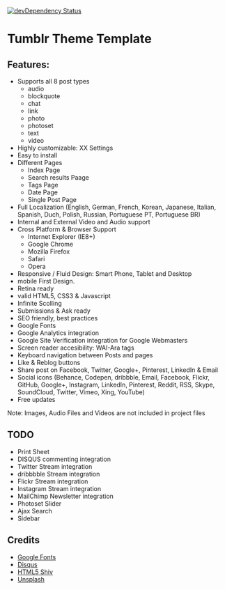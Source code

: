 [![devDependency Status](https://david-dm.org/marcobiedermann/tumblr-theme-template/dev-status.svg)](https://david-dm.org/marcobiedermann/tumblr-theme-template#info=devDependencies)

# Tumblr Theme Template

## Features:

* Supports all 8 post types
  * audio
  * blockquote
  * chat
  * link
  * photo
  * photoset
  * text
  * video
* Highly customizable: XX Settings
* Easy to install
* Different Pages
  * Index Page
  * Search results Paage
  * Tags Page
  * Date Page
  * Single Post Page
* Full Localization (English, German, French, Korean, Japanese, Italian, Spanish, Duch, Polish, Russian, Portuguese PT, Portuguese BR)
* Internal and External Video and Audio support
* Cross Platform & Browser Support
  * Internet Explorer (IE8+)
  * Google Chrome
  * Mozilla Firefox
  * Safari
  * Opera
* Responsive / Fluid Design: Smart Phone, Tablet and Desktop
* mobile First Design.
* Retina ready
* valid HTML5, CSS3 & Javascript
* Infinite Scolling
* Submissions & Ask ready
* SEO friendly, best practices
* Google Fonts
* Google Analytics integration
* Google Site Verification integration for Google Webmasters
* Screen reader accesibility: WAI-Ara tags
* Keyboard navigation between Posts and pages
* Like & Reblog buttons
* Share post on Facebook, Twitter, Google+, Pinterest, LinkedIn & Email
* Social icons (Behance, Codepen, dribbble, Email, Facebook, Flickr, GitHub, Google+, Instagram, LinkedIn, Pinterest, Reddit, RSS, Skype, SoundCloud, Twitter, Vimeo, Xing, YouTube)
* Free updates

Note: Images, Audio Files and Videos are not included in project files


## TODO
* Print Sheet
* DISQUS commenting integration
* Twitter Stream integration
* dribbbble Stream integration
* Flickr Stream integration
* Instagram Stream integration
* MailChimp Newsletter integration
* Photoset Slider
* Ajax Search
* Sidebar

## Credits
* [Google Fonts](http://www.google.com/fonts)
* [Disqus](http://disqus.com)
* [HTML5 Shiv](https://github.com/aFarkas/html5shiv)
* [Unsplash](https://unsplash.com/)
